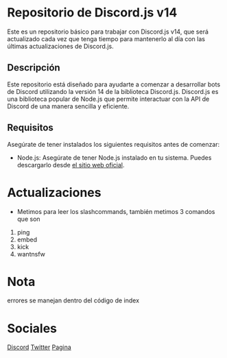 # Repositorio de Discord.js v14

Este es un repositorio básico para trabajar con Discord.js v14, que será actualizado cada vez que tenga tiempo para mantenerlo al día con las últimas actualizaciones de Discord.js.

## Descripción

Este repositorio está diseñado para ayudarte a comenzar a desarrollar bots de Discord utilizando la versión 14 de la biblioteca Discord.js. Discord.js es una biblioteca popular de Node.js que permite interactuar con la API de Discord de una manera sencilla y eficiente.

## Requisitos

Asegúrate de tener instalados los siguientes requisitos antes de comenzar:

- Node.js: Asegúrate de tener Node.js instalado en tu sistema. Puedes descargarlo desde [el sitio web oficial](https://nodejs.org/).

# Actualizaciones
* Metimos para leer los slashcommands, también metimos 3 comandos que son
1. ping
2. embed
3. kick
4. wantnsfw

# Nota
errores se manejan dentro del código de index

# Sociales
[Discord](https://discord.gg/MpJvjvKxgT)
[Twitter](https://twitter.com/AleiSistemas)
[Pagina](https://aleistudio.xyz/)